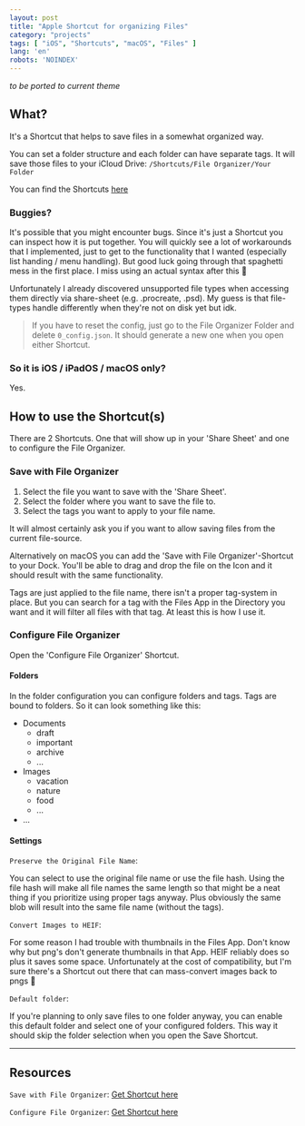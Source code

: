 ```yaml
---
layout: post
title: "Apple Shortcut for organizing Files"
category: "projects"
tags: [ "iOS", "Shortcuts", "macOS", "Files" ]
lang: 'en'
robots: 'NOINDEX'
---
```


*to be ported to current theme*

## What?

It's a Shortcut that helps to save files in a somewhat organized way.

You can set a folder structure and each folder can have separate tags.
It will save those files to your iCloud Drive: `/Shortcuts/File Organizer/Your Folder`

You can find the Shortcuts [here](#resources)

### Buggies?

It's possible that you might encounter bugs. Since it's just a Shortcut you can inspect how it is put together. You will
quickly see a lot of workarounds that I implemented, just to get to the functionality that I wanted (especially list
handing / menu handling). But good luck going through that spaghetti mess in the first place. I miss using an actual
syntax after this 🥺

Unfortunately I already discovered unsupported file types when accessing them directly
via share-sheet (e.g. .procreate, .psd). My guess is that file-types handle differently when
they're not on disk yet but idk.



> If you have to reset the config, just go to the File Organizer Folder and delete `0_config.json`.
> It should generate a new one when you open either Shortcut.

### So it is iOS / iPadOS / macOS only?

Yes.

## How to use the Shortcut(s)

There are 2 Shortcuts. One that will show up in your 'Share Sheet' and one to configure the File Organizer.

### Save with File Organizer

1. Select the file you want to save with the 'Share Sheet'.
2. Select the folder where you want to save the file to.
3. Select the tags you want to apply to your file name.

It will almost certainly ask you if you want to allow saving files from the current file-source.

Alternatively on macOS you can add the 'Save with File Organizer'-Shortcut to your Dock.
You'll be able to drag and drop the file on the Icon and it should result with the same functionality.

Tags are just applied to the file name, there isn't a proper tag-system in place. But you can search
for a tag with the Files App in the Directory you want and it will filter all files with that tag. At least
this is how I use it.

### Configure File Organizer

Open the 'Configure File Organizer' Shortcut.

#### Folders

In the folder configuration you can configure folders and tags.
Tags are bound to folders. So it can look something like this:

- Documents
    - draft
    - important
    - archive
    - ...
- Images
    - vacation
    - nature
    - food
    - ...
- ...

#### Settings

`Preserve the Original File Name`:

You can select to use the original file name or use the file hash. Using the file hash will make all file names
the same length so that might be a neat thing if you prioritize using proper tags anyway. Plus obviously
the same blob will result into the same file name (without the tags).

`Convert Images to HEIF`:

For some reason I had trouble with thumbnails in the Files App. Don't know why but
png's don't generate thumbnails in that App. HEIF reliably does so plus it saves some space. Unfortunately at the cost
of compatibility, but I'm sure there's a Shortcut out there that can mass-convert images back to pngs 🥴

`Default folder`:

If you're planning to only save files to one folder anyway, you can enable this default folder and select
one of your configured folders. This way it should skip the folder selection when you open the Save Shortcut.

---

## Resources

`Save with File Organizer`: [Get Shortcut here](https://www.icloud.com/shortcuts/1cf2bb127f4f4106933915266d48e9c9)

`Configure File Organizer`: [Get Shortcut here](https://www.icloud.com/shortcuts/d51081c8e54c428fbd64fb46ab24e82b)


